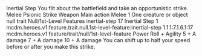 <ability>
  <name>Inertial Step</name>
  <flavor>You flit about the battlefield and take an opportunistic strike.</flavor>
  <keywords>
    <keyword>Melee</keyword>
    <keyword>Psionic</keyword>
    <keyword>Strike</keyword>
    <keyword>Weapon</keyword>
  </keywords>
  <type>Main action</type>
  <distance>Melee 1</distance>
  <target>One creature or object</target>
  <metadata>
    <class>null</class>
    <feature_type>trait</feature_type>
    <file_dpath>Null/1st-Level Features</file_dpath>
    <item_id>inertial-step</item_id>
    <item_index>17</item_index>
    <item_name>Inertial Step</item_name>
    <level>1</level>
    <scc>mcdm.heroes.v1:feature.trait.null.1st-level-feature:inertial-step</scc>
    <scdc>1.1.1:7.1.6.1:17</scdc>
    <source>mcdm.heroes.v1</source>
    <type>feature/trait/null/1st-level-feature</type>
  </metadata>
  <effects>
    <effect type="roll">
      <roll>Power Roll + Agility</roll>
      <t1>5 + A damage</t1>
      <t2>7 + A damage</t2>
      <t3>10 + A damage</t3>
    </effect>
    <effect type="mundane">You can shift up to half your speed before or after you make this strike.</effect>
  </effects>
</ability>
